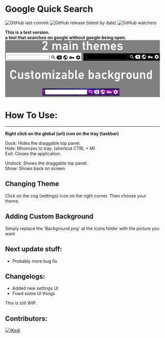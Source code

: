 # Google Quick Search  

![GitHub last commit](https://img.shields.io/github/last-commit/IKedi/GQSApp) ![GitHub release (latest by date)](https://img.shields.io/github/v/release/IKedi/GQSApp?color=brightgreen&label=version) ![GitHub watchers](https://img.shields.io/github/watchers/IKedi/GQSApp?color=brightgreen) 

**This is a test version.  
a tool that searches on google without google being open.**  
![Image](https://raw.githubusercontent.com/IKedi/Photos/master/GQSIntro.png)

# How To Use:
--------------------------------
**Right click on the global (url) icon on the tray (taskbar)**  
  
Dock: Hides the draggable top panel.  
Hide: Minimizes to tray. (shortcut CTRL + M)  
Exit: Closes the application.  
  
Undock: Shows the draggable top panel.  
Show: Shows back on screen

**Changing Theme**  
--------------------------------
Click on the cog (settings) icon on the right corner. Then choose your theme.  

**Adding Custom Background**  
--------------------------------
Simply replace the 'Background.png' at the Icons folder with the picture you want  
  
**Next update stuff:**  
--------------------------------
 - Probably more bug fix

**Changelogs:**  
--------------------------------
 - Added new settings UI
 - Fixed some UI things

This is still WIP.  

**Contributors:**  
--------------------------------
[![IKedi](https://avatars0.githubusercontent.com/u/36607876?s=46&v=4)](https://github.com/IKedi)
